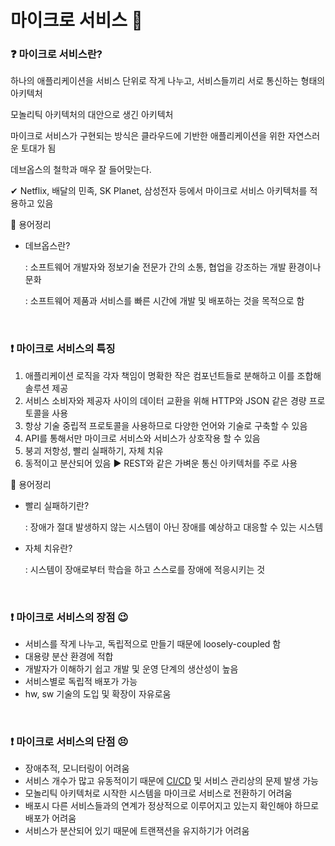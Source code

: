# 마이크로 서비스 🌱

### ❓ 마이크로 서비스란?

하나의 애플리케이션을 서비스 단위로 작게 나누고, 서비스들끼리 서로 통신하는 형태의 아키텍처

모놀리틱 아키텍처의 대안으로 생긴 아키텍처

마이크로 서비스가 구현되는 방식은 클라우드에 기반한 애플리케이션을 위한 자연스러운 토대가 됨

데브옵스의 철학과 매우 잘 들어맞는다.

✔ Netflix, 배달의 민족, SK Planet, 삼성전자 등에서 마이크로 서비스 아키텍처를 적용하고 있음

🚩 용어정리

* 데브옵스란?

  : 소프트웨어 개발자와 정보기술 전문가 간의 소통, 협업을 강조하는 개발 환경이나 문화

  : 소프트웨어 제품과 서비스를 빠른 시간에 개발 및 배포하는 것을 목적으로 함

<br/>

### ❗ 마이크로 서비스의 특징

1. 애플리케이션 로직을 각자 책임이 명확한 작은 컴포넌트들로 분해하고 이를 조합해 솔루션 제공
2. 서비스 소비자와 제공자 사이의 데이터 교환을 위해 HTTP와 JSON 같은 경량 프로토콜을 사용
3. 항상 기술 중립적 프로토콜을 사용하므로 다양한 언어와 기술로 구축할 수 있음
4. API를 통해서만 마이크로 서비스와 서비스가 상호작용 할 수 있음
5. 붕괴 저항성, 빨리 실패하기, 자체 치유
6. 동적이고 분산되어 있음 ▶ REST와 같은 가벼운 통신 아키텍처를 주로 사용

🚩 용어정리

* 빨리 실패하기란?

  : 장애가 절대 발생하지 않는 시스템이 아닌 장애를 예상하고 대응할 수 있는 시스템

* 자체 치유란?

  : 시스템이 장애로부터 학습을 하고 스스로를 장애에 적응시키는 것

<br/>

### ❗ 마이크로 서비스의 장점 😉

* 서비스를 작게 나누고, 독립적으로 만들기 때문에 loosely-coupled 함
* 대용량 분산 환경에 적합
* 개발자가 이해하기 쉽고 개발 및 운영 단계의 생산성이 높음
* 서비스별로 독립적 배포가 가능
* hw, sw 기술의 도입 및 확장이 자유로움

<br/>

### ❗ 마이크로 서비스의 단점 😣

* 장애추적, 모니터링이 어려움
* 서비스 개수가 많고 유동적이기 때문에 [CI/CD](https://github.com/hjyeon-n/BE_TIL/edit/master/CI,%20CD/CI,%20CD.md) 및 서비스 관리상의 문제 발생 가능
* 모놀리틱 아키텍처로 시작한 시스템을 마이크로 서비스로 전환하기 어려움
* 배포시 다른 서비스들과의 연계가 정상적으로 이루어지고 있는지 확인해야 하므로 배포가 어려움
* 서비스가 분산되어 있기 때문에 트랜잭션을 유지하기가 어려움

<br/>
